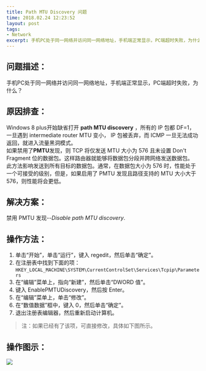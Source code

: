 ```yaml
---
title: Path MTU Discovery 问题
time: 2018.02.24 12:23:52
layout: post
tags:
- Network
excerpt: 手机PC处于同一网络并访问同一网络地址，手机端正常显示，PC端超时失败，为什么？
---
```

## 问题描述：
手机PC处于同一网络并访问同一网络地址，手机端正常显示，PC端超时失败，为什么？
## 原因排查：
Windows 8 plus开始缺省打开 **path MTU discovery** ，所有的 IP 包都 DF=1，一旦遇到 intermediate router MTU 变小， IP 包被丢弃，而 ICMP 一旦无法成功返回，就进入流量黑洞模式。  
如果禁用了**PMTU**发现，则 TCP 将仅发送 MTU 大小为 576 且未设置 Don't Fragment 位的数据包。这样路由器就能够将数据包分段并跨网络发送数据包。  
此方法影响发送到所有目标的数据包。通常，在数据包大小为 576 时，性能处于一个可接受的级别，但是，如果启用了 PMTU 发现且路径支持的 MTU 大小大于 576，则性能将会更低。 
## 解决方案：
禁用 PMTU 发现--*Disable path MTU discovery*.
## 操作方法：
1. 单击“开始”，单击“运行”，键入 regedit，然后单击“确定”。
2. 在注册表中找到下面的项：   
`HKEY_LOCAL_MACHINE\SYSTEM\CurrentControlSet\Services\Tcpip\Parameters`
3. 在“编辑”菜单上，指向“新建”，然后单击“DWORD 值”。
4. 键入 EnablePMTUDiscovery，然后按 Enter。
5. 在“编辑”菜单上，单击“修改”。
6. 在“数值数据”框中，键入 0，然后单击“确定”。
7. 退出注册表编辑器，然后重新启动计算机。
>注：如果已经有了该项，可直接修改，具体如下图所示。
## 操作图示：
<img class="full-img" src="{{ site.loadingImg }}" data-src="{{ site.url }}/img/post/2018-02-24-path-mtu-discovery.png" />



